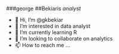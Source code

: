 ###george
##Bekiaris
*analyst*
- 👋 Hi, I’m @gkbekiar
- 👀 I’m interested in data analyst
- 🌱 I’m currently learning R
- 💞️ I’m looking to collaborate on analytics
- 📫 How to reach me ...

<!---
gkbekiar/gkbekiar is a ✨ special ✨ repository because its `README.md` (this file) appears on your GitHub profile.
You can click the Preview link to take a look at your changes.
--->
